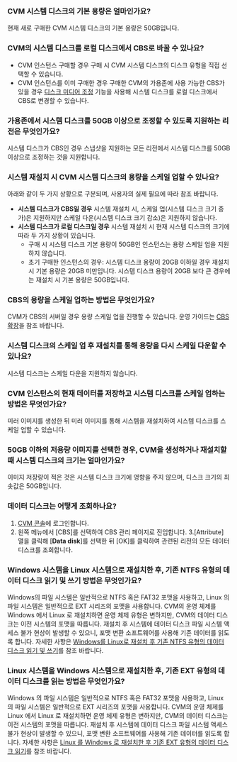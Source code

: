### CVM 시스템 디스크의 기본 용량은 얼마인가요?

현재 새로 구매한 CVM 시스템 디스크의 기본 용량은 50GB입니다.

### CVM의 시스템 디스크를 로컬 디스크에서 CBS로 바꿀 수 있나요?

- CVM 인스턴스 구매할 경우
구매 시 CVM 시스템 디스크의 디스크 유형을 직접 선택할 수 있습니다.
- CVM 인스턴스를 이미 구매한 경우
구매한 CVM의 가용존에 사용 가능한 CBS가 있을 경우 [디스크 미디어 조정](https://intl.cloud.tencent.com/document/product/213/32365) 기능을 사용해 시스템 디스크를 로컬 디스크에서 CBS로 변경할 수 있습니다.

### 가용존에서 시스템 디스크를 50GB 이상으로 조정할 수 있도록 지원하는 리전은 무엇인가요?

시스템 디스크가 CBS인 경우 스냅샷을 지원하는 모든 리전에서 시스템 디스크를 50GB 이상으로 조정하는 것을 지원합니다.

### 시스템 재설치 시 CVM 시스템 디스크의 용량을 스케일 업할 수 있나요?

아래와 같이 두 가지 상황으로 구분되며, 사용자의 실제 필요에 따라 참조 바랍니다.
- **시스템 디스크가 CBS일 경우**
  시스템 재설치 시, 스케일 업(시스템 디스크 크기 증가)은 지원하지만 스케일 다운(시스템 디스크 크기 감소)은 지원하지 않습니다.
- **시스템 디스크가 로컬 디스크일 경우**
  시스템 재설치 시 현재 시스템 디스크의 크기에 따라 두 가지 상황이 있습니다.
  - 구매 시 시스템 디스크 기본 용량이 50GB인 인스턴스는 용량 스케일 업을 지원하지 않습니다.
  - 초기 구매한 인스턴스의 경우: 시스템 디스크 용량이 20GB 이하일 경우 재설치 시 기본 용량은 20GB 미만입니다. 시스템 디스크 용량이 20GB 보다 큰 경우에는 재설치 시 기본 용량은 50GB입니다.

### CBS의 용량을 스케일 업하는 방법은 무엇인가요?

CVM가 CBS의 서버일 경우 용량 스케일 업을 진행할 수 있습니다. 운영 가이드는 [CBS 확장](https://intl.cloud.tencent.com/document/product/362/5747)을 참조 바랍니다.

### 시스템 디스크의 스케일 업 후 재설치를 통해 용량을 다시 스케일 다운할 수 있나요?

시스템 디스크는 스케일 다운을 지원하지 않습니다.

### CVM 인스턴스의 현재 데이터를 저장하고 시스템 디스크를 스케일 업하는 방법은 무엇인가요?

미러 이미지를 생성한 뒤 미러 이미지를 통해 시스템을 재설치하여 시스템 디스크를 스케일 업할 수 있습니다.

### 50GB 이하의 저용량 이미지를 선택한 경우, CVM을 생성하거나 재설치할 때 시스템 디스크의 크기는 얼마인가요?

이미지 저장량이 적은 것은 시스템 디스크 크기에 영향을 주지 않으며, 디스크 크기의 최솟값은 50GB입니다.

### 데이터 디스크는 어떻게 조회하나요?

1. [CVM 콘솔](https://console.cloud.tencent.com/cvm)에 로그인합니다.
2. 왼쪽 메뉴에서 [CBS]를 선택하여 CBS 관리 페이지로 진입합니다.
3.[Attribute] 열을 클릭해 [**Data disk**]를 선택한 뒤 [OK]를 클릭하여 관련된 리전의 모든 데이터 디스크를 조회합니다.

### Windows 시스템을 Linux 시스템으로 재설치한 후, 기존 NTFS 유형의 데이터 디스크 읽기 및 쓰기 방법은 무엇인가요?

Windows의 파일 시스템은 일반적으로 NTFS 혹은 FAT32 포맷을 사용하고, Linux 의 파일 시스템은 일반적으로 EXT 시리즈의 포맷을 사용합니다. CVM의 운영 체제를 Windows 에서 Linux 로 재설치하면 운영 체제 유형은 변하지만, CVM의 데이터 디스크는 이전 시스템의 포맷을 따릅니다. 재설치 후 시스템에 데이터 디스크 파일 시스템 액세스 불가 현상이 발생할 수 있으니, 포맷 변환 소프트웨어를 사용해 기존 데이터를 읽도록 합니다. 자세한 사항은 [Windows를 Linux로 재설치 후 기존 NTFS 유형의 데이터 디스크 읽기 및 쓰기](https://intl.cloud.tencent.com/document/product/213/3857)를 참조 바랍니다.

### Linux 시스템을 Windows 시스템으로 재설치한 후, 기존 EXT 유형의 데이터 디스크를 읽는 방법은 무엇인가요?

Windows 의 파일 시스템은 일반적으로 NTFS 혹은 FAT32 포맷을 사용하고, Linux 의 파일 시스템은 일반적으로 EXT 시리즈의 포맷을 사용합니다. CVM의 운영 체제를 Linux 에서 Linux 로 재설치하면 운영 체제 유형은 변하지만, CVM의 데이터 디스크는 이전 시스템의 포맷을 따릅니다. 재설치 후 시스템에 데이터 디스크 파일 시스템 액세스 불가 현상이 발생할 수 있으니, 포맷 변환 소프트웨어를 사용해 기존 데이터를 읽도록 합니다. 자세한 사항은 [Linux 를 Windows 로 재설치한 후 기존 EXT 유형의 데이터 디스크 읽기](https://intl.cloud.tencent.com/document/product/213/3856)를 참조 바랍니다.
